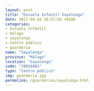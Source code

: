 ```yaml
---
layout: post
title: "Escuela Infantil Sayalonga"
date: 2017-09-20 20:57:05 +0200
categories:
- Escuela Infantil
- malaga
- sayalonga
- Centro público
- guarderia
name: "Sayalonga"
province: "Málaga"
location: "Sayalonga"
code: "29016483"
type: "Centro público"
img: guarderia.jpg
permalink: /guarderias/sayalonga.html
---
```

